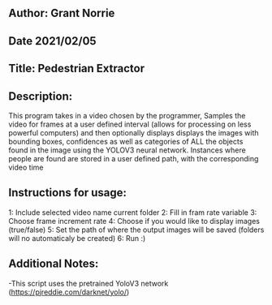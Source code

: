 ## Author: Grant Norrie
## Date 2021/02/05
## Title: Pedestrian Extractor

## Description:

   This program takes in a video chosen by the programmer,
   Samples the video for frames at a user defined interval 
   (allows for processing on less powerful computers) and 
   then optionally displays displays the images with 
   bounding boxes, confidences as well as categories of 
   ALL the objects found in the image using the YOLOV3 
   neural network. Instances where people are found are
   stored in a user defined path, with the corresponding 
   video time

## Instructions for usage:
   1: Include selected video name current folder
   2: Fill in fram rate variable
   3: Choose frame increment rate
   4: Choose if you would like to display images (true/false)
   5: Set the path of where the output images will be saved  (folders will no automaticaly be created)
   6: Run :)
 
## Additional Notes:
  -This script uses the pretrained YoloV3 network (https://pjreddie.com/darknet/yolo/)
